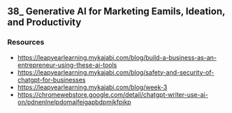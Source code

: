 ## 38_ Generative AI for Marketing Eamils, Ideation, and Productivity

### Resources
- https://leapyearlearning.mykajabi.com/blog/build-a-business-as-an-entrepreneur-using-these-ai-tools
- https://leapyearlearning.mykajabi.com/blog/safety-and-security-of-chatgpt-for-businesses
- https://leapyearlearning.mykajabi.com/blog/week-3
- https://chromewebstore.google.com/detail/chatgpt-writer-use-ai-on/pdnenlnelpdomajfejgapbdpmjkfpjkp